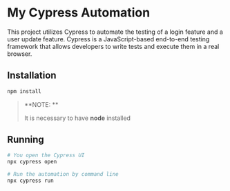 # My Cypress Automation

This project utilizes Cypress to automate the testing of a login feature and a user update feature.
Cypress is a JavaScript-based end-to-end testing framework that allows developers to write tests and execute them in a real browser.

## Installation
```bash
npm install
```
> **NOTE: **
> 
> It is necessary to have **node** installed

## Running
```bash
# You open the Cypress UI
npx cypress open

# Run the automation by command line
npx cypress run
```
